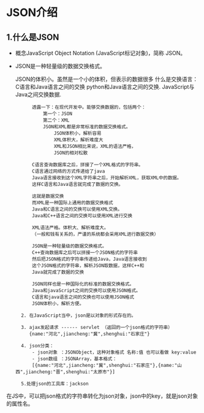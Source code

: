 # JSON介绍
## 1.什么是JSON

- 概念JavaScript Object Notation (JavaScript标记对象)，简称 JSON。
- JSON是一种轻量级的数据交换格式。

    JSON的体积小。虽然是一个小的体积，但表示的数据很多
			什么是交换语言：
				C语言和Java语言之间的交换
				python和Java语言之间的交换.
				JavaScript与Java之间交换数据.
			
	
			透露一下：在现代开发中。能够交换数据的，包括两个：
				第一个：JSON
				第二个：XML
				JSON和XML都是非常标准的数据交换格式。
					JSON体积小，解析容易
					XML体积大，解析难度大
					XML和JSON相比来说，XML的语法严格，
					JSON的相对松散
			
			C语言查询数据库之后，拼接了一个XML格式的字符串。
			C语言通过网络的方式传递给了java
			Java语言接收到这个XML字符串之后，开始解析XML，获取XML中的数据。
			这样C语言和Java语言就完成了数据的交换。
			
			这就是数据交换
			而XML是一种国际上通用的数据交换格式
			Java和C语言之间的交换可以使用XML交换。
			Java和C++语言之间的交换可以使用XML进行交换
			
			XML语法严格。体积大、解析难度大。
			（一般和钱有关系的，严谨的系统都会采用XML进行数据交换）
			
			JSON是一种轻量级的数据交换格式。
			C++查询数据库之后可以拼接一个JSON格式的字符串
			然后把JSON格式的字符串传递给Java，Java语言接收到
			这个JSON格式的字符串，解析JSON取数据，这样C++和
			Java就完成了数据的交换
			
			JSON同样也是一种国际化的标准的数据交换格式。
			Java和javaScript之间的交换可以使用JSON格式。
			C语言和java语言之间的交换也可以使用JSON格式
			JSON体积小，解析方便。
			
		2. 在JavaScript当中，json是以对象的形式存在的。
		
		3. ajax发起请求 ------ servlet （返回的一个json格式的字符串）
		   {name:"河北",jiancheng:"冀",shenghui:"石家庄"}
		
		4. json分类：
			- json对象 ：JSONObject，这种对象格式 名称:值 也可以看做 key:value
			- json数组 ：JSONArray，基本格式：
			[{name:"河北",jiancheng:"冀",shenghui:"石家庄"},{name:"山西",jiancheng:"晋",shenghui:"太原市"}]
		
		5.处理json的工具库：jackson

在JS中，可以把json格式的字符串转化为json对象，json中的key，就是json对象的属性名。